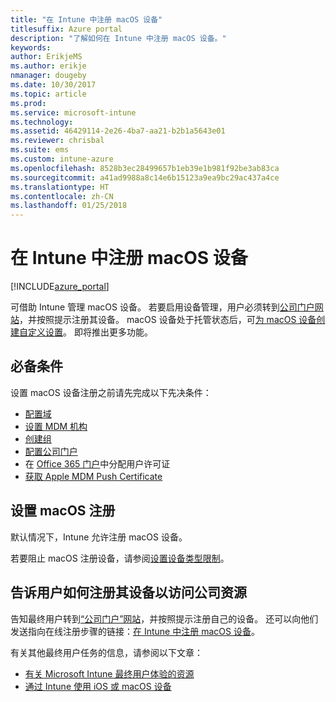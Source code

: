 ```yaml
---
title: "在 Intune 中注册 macOS 设备"
titlesuffix: Azure portal
description: "了解如何在 Intune 中注册 macOS 设备。"
keywords: 
author: ErikjeMS
ms.author: erikje
nmanager: dougeby
ms.date: 10/30/2017
ms.topic: article
ms.prod: 
ms.service: microsoft-intune
ms.technology: 
ms.assetid: 46429114-2e26-4ba7-aa21-b2b1a5643e01
ms.reviewer: chrisbal
ms.suite: ems
ms.custom: intune-azure
ms.openlocfilehash: 8528b3ec28499657b1eb39e1b981f92be3ab83ca
ms.sourcegitcommit: a41ad9988a8c14e6b15123a9ea9bc29ac437a4ce
ms.translationtype: HT
ms.contentlocale: zh-CN
ms.lasthandoff: 01/25/2018
---
```

# <a name="enroll-macos-devices-in-intune"></a>在 Intune 中注册 macOS 设备

[!INCLUDE[azure_portal](./includes/azure_portal.md)]

可借助 Intune 管理 macOS 设备。 若要启用设备管理，用户必须转到[公司门户网站](http://portal.manage.microsoft.com)，并按照提示注册其设备。 macOS 设备处于托管状态后，可[为 macOS 设备创建自定义设置](custom-settings-macos.md)。 即将推出更多功能。

## <a name="prerequisites"></a>必备条件

设置 macOS 设备注册之前请先完成以下先决条件：

- [配置域](custom-domain-name-configure.md)
- [设置 MDM 机构](mdm-authority-set.md)
- [创建组](https://docs.microsoft.com/intune-classic/get-started/start-with-a-paid-subscription-to-microsoft-intune-step-5)
- [配置公司门户](company-portal-app.md)
- 在 [Office 365 门户](http://go.microsoft.com/fwlink/p/?LinkId=698854)中分配用户许可证
- [获取 Apple MDM Push Certificate](apple-mdm-push-certificate-get.md)

## <a name="set-up-macos-enrollment"></a>设置 macOS 注册

默认情况下，Intune 允许注册 macOS 设备。

若要阻止 macOS 注册设备，请参阅[设置设备类型限制](enrollment-restrictions-set.md)。

## <a name="tell-your-users-how-to-enroll-their-devices-to-access-company-resources"></a>告诉用户如何注册其设备以访问公司资源

告知最终用户转到[“公司门户”网站](http://portal.manage.microsoft.com)，并按照提示注册自己的设备。 还可以向他们发送指向在线注册步骤的链接：[在 Intune 中注册 macOS 设备](https://docs.microsoft.com/intune-user-help/enroll-your-device-in-intune-macos)。

有关其他最终用户任务的信息，请参阅以下文章：

- [有关 Microsoft Intune 最终用户体验的资源](end-user-educate.md)
- [通过 Intune 使用 iOS 或 macOS 设备](https://docs.microsoft.com/intune-user-help/using-your-ios-or-mac-os-x-device-with-intune)
